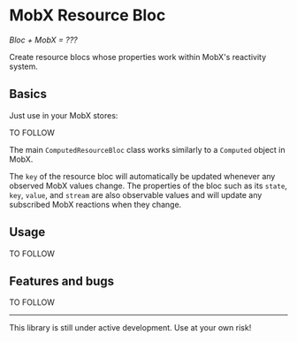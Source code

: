# MobX Resource Bloc

*Bloc + MobX = ???*

Create resource blocs whose properties work within MobX's reactivity system. 

## Basics

Just use in your MobX stores:

TO FOLLOW

The main `ComputedResourceBloc` class works similarly to a `Computed` 
object in MobX. 

The `key` of the resource bloc will automatically be updated 
whenever any observed MobX values change. The properties of the bloc such
as its `state`, `key`, `value`, and `stream` are also observable values
and will update any subscribed MobX reactions when they change.

## Usage

TO FOLLOW

## Features and bugs

TO FOLLOW

----

This library is still under active development. Use at your own risk!